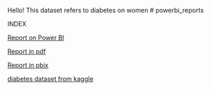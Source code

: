 Hello! This dataset refers to diabetes on women # powerbi_reports


INDEX

[Report on Power BI](https://app.powerbi.com/view?r=eyJrIjoiZGU4MzBlNGMtYWU3NC00OGI1LTkwNTktM2EzZDFhNWRlYWQ2IiwidCI6IjY1OWNlMmI4LTA3MTQtNDE5OC04YzM4LWRjOWI2MGFhYmI1NyJ9)

[Report in pdf](https://github.com/iasminsantiago/powerbi_reports/blob/diabetes_kaggledataset/analise_diabetesdataset_kaggle.pdf) 

[Report in pbix](https://github.com/iasminsantiago/powerbi_reports/blob/diabetes_kaggledataset/analise_diabetesdataset_kaggle.pbix)

[diabetes dataset from kaggle](https://www.kaggle.com/datasets/akshaydattatraykhare/diabetes-dataset)  
